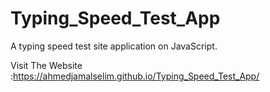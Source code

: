 # Typing_Speed_Test_App
A typing speed test site application on JavaScript.

Visit The Website :https://ahmedjamalselim.github.io/Typing_Speed_Test_App/
